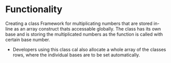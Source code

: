# Functionality

Creating a class Framework for multiplicating numbers that are stored in-line as an array construct thats accessable globally. The class has its own base and is storing the multiplicated numbers as the function is called with certain base number.

- Developers using this class cal also allocate a whole array of the classes rows, where the individual bases are to be set automatically.
